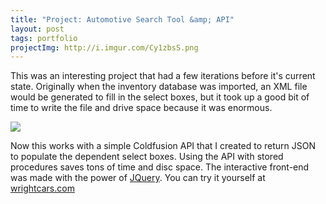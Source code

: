 ```yaml
---
title: "Project: Automotive Search Tool &amp; API"
layout: post
tags: portfolio
projectImg: http://i.imgur.com/Cy1zbsS.png
---
```



This was an interesting project that had a few iterations before it's current state. <!--more-->
Originally when the inventory database was imported, an XML file would be generated to fill in the select boxes, but it took up a good bit of time to write the file and drive space because it was enormous.


![](http://i.imgur.com/Cy1zbsS.png)

Now this works with a simple Coldfusion API that I created to return JSON to populate the dependent select boxes.
Using the API with stored procedures saves tons of time and disc space.
The interactive front-end was made with the power of <a href="http://jquery.com/">JQuery</a>.
You can try it yourself at <a href="http://wrightcars.com/">wrightcars.com</a>
